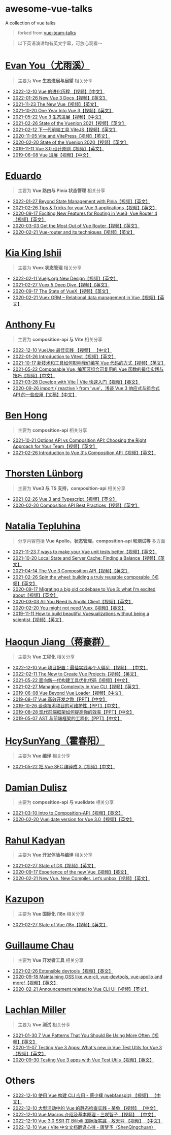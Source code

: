 # awesome-vue-talks
A collection of vue talks

> forked from [vue-team-talks](https://github.com/Leecason/vue-team-talks)

> 以下英语演讲均有英文字幕，可放心观看～

# [Evan You（尤雨溪）](https://github.com/yyx990803)

> 主要为 **Vue 生态进展与展望** 相关分享

- [2022-12-10 Vue 的进化历程 【视频】【中文】](https://www.bilibili.com/video/BV1644y1m7ws/?vd_source=0d15b527e7c09ff5ded4410b5ebfe7f0)
- [2022-01-26 New Vue 3 Docs【视频】【英文】](https://www.youtube.com/watch?v=OXKefYhCVyw)
- [2021-11-23 The New Vue【视频】【英文】](https://www.youtube.com/watch?v=2KBHvaAWJOA&list=PLRxahvbQSa_v9nKUI_UOiRPG7IOnq7b7Y)
- [2021-10-20 One Year Into Vue 3【视频】【英文】](https://www.youtube.com/watch?v=jTxHtDAnd6E)
- [2021-05-22 Vue 3 生态进展【视频】【中文】](https://www.youtube.com/watch?v=On6V97n_iEE)
- [2021-02-26 State of the Vuenion 2021【视频】【英文】](https://www.youtube.com/watch?v=El8Jw2CFj7g&list=PLCxzy-hmQq9Ev1wUhS49uBAPo-AwzkvfF)
- [2021-02-12 下一代前端工具 ViteJS【视频】【英文】](https://www.bilibili.com/video/BV1kh411Q7WN)
- [2020-11-05 Vite and VitePress【视频】【英文】](https://www.youtube.com/watch?v=xXrhg26VCSc)
- [2020-02-20 State of the Vuenion 2020【视频】【英文】](https://www.youtube.com/watch?v=3COrQGxnPv0&list=PLCxzy-hmQq9FnnpckFDeDtbpsUqxdheQn&index=28)
- [2019-11-11 Vue 3.0 设计原则【视频】【英文】](https://www.youtube.com/watch?v=WLpLYhnGqPA)
- [2019-06-08 Vue 进展【视频】【中文】](https://www.youtube.com/watch?v=AnoZheeH0Nk)

# [Eduardo](https://github.com/posva)

> 主要为 **Vue 路由与 Pinia 状态管理** 相关分享

- [2022-01-27 Beyond State Management with Pinia【视频】【英文】](https://www.youtube.com/watch?v=eflJ3VQZi6g)
- [2021-02-26 Tips & Tricks for your Vue 3 applications【视频】【英文】](https://www.youtube.com/watch?v=4KaakDai-3k)
- [2020-09-17 Exciting New Features for Routing in Vue3; Vue Router 4【视频】【英文】](https://www.youtube.com/watch?v=T5ZGRVxVm-A&list=PLCxzy-hmQq9HOg0mS0laLkMiTov2zyZ5q&index=17)
- [2020-03-03 Get the Most Out of Vue Router【视频】【英文】](https://www.youtube.com/watch?v=l9vvRqZ80vM&list=PLJNLwTPak6dgjZQOa9jroWZF4Ze9jlEZL&index=13)
- [2020-02-21 Vue-router and its techniques【视频】【英文】](https://www.youtube.com/watch?v=ysTn4XmFqNo&list=PLCxzy-hmQq9FnnpckFDeDtbpsUqxdheQn&index=21)

# [Kia King Ishii](https://github.com/kiaking)

> 主要为 **Vuex 状态管理** 相关分享

- [2022-02-11 Vuejs.org New Design【视频】【英文】](https://www.youtube.com/watch?v=QJPnrTMTGt8&list=PLCxzy-hmQq9GorRHGMurhHZb1KRdWUiYk&index=2)
- [2021-02-27 Vuex 5 Deep Dive【视频】【英文】](https://www.youtube.com/watch?v=WmgQH4pOhUc&list=PLCxzy-hmQq9Ev1wUhS49uBAPo-AwzkvfF&index=6)
- [2020-09-17 The State of VueX【视频】【英文】](https://curatedtalks.com/watch/kia-king-the-state-of-vue-x-at-vuejs-global)
- [2020-02-21 Vuex ORM – Relational data management in Vue【视频】【英文】](https://www.youtube.com/watch?v=wH_K5jmDALY&list=PLCxzy-hmQq9FnnpckFDeDtbpsUqxdheQn&index=13)

# [Anthony Fu](https://github.com/antfu)

> 主要为 **composition-api 与 Vite** 相关分享

- [2022-12-10 VueUse 最佳实践 【视频】 【中文】](https://www.bilibili.com/video/BV1bM411U7wq/?vd_source=0d15b527e7c09ff5ded4410b5ebfe7f0)
- [2022-01-26 Introduction to Vitest【视频】【英文】](https://www.youtube.com/watch?v=CW9uTys0li0)
- [2021-10-17 新技术和工具如何影响我们编写 Vue 代码的⽅式【视频】【英文】](https://www.youtube.com/watch?v=CyaJLrqE9tc)
- [2021-05-22 Composable Vue, 编写可组合可复⽤的 Vue 函数的最佳实践与技巧【视频】【中文】](https://www.youtube.com/watch?v=84tk3XlS71c)
- [2021-03-28 Develop with Vite | Vite 快速入门【视频】【英文】](https://www.youtube.com/watch?v=xx8gEHet6n8)
- [2020-09-26 import { reactive } from 'vue'，浅谈 Vue 3 响应式与组合式 API 的⼀些应⽤【文稿】【中文】](https://antfu.me/posts/binfe-2020-zh)

# [Ben Hong](https://github.com/bencodezen)

> 主要为 **composition-api** 相关分享

- [2021-10-21 Options API vs Composition API: Choosing the Right Approach for Your Team【视频】【英文】](https://www.youtube.com/watch?v=C-av38HquXU)
- [2021-02-26 Introduction to Vue 3's Composition API【视频】【英文】](https://www.youtube.com/watch?v=fU1cV46aYEw&list=PLCxzy-hmQq9Ev1wUhS49uBAPo-AwzkvfF&index=3)

# [Thorsten Lünborg](https://github.com/LinusBorg)

> 主要为 **Vue3 与 TS 支持，composition-api** 相关分享

- [2021-02-26 Vue 3 and Typescript【视频】【英文】](https://www.youtube.com/watch?v=UxKMydqv0Fo&list=PLCxzy-hmQq9Ev1wUhS49uBAPo-AwzkvfF&index=22)
- [2020-02-20 Composition API Best Practices【视频】【英文】](https://www.youtube.com/watch?v=6D58SI9P-aU&list=PLCxzy-hmQq9FnnpckFDeDtbpsUqxdheQn&index=14)

# [Natalia Tepluhina](https://github.com/NataliaTepluhina)

> 分享内容包括 **Vue Apollo，状态管理，composition-api 和测试等** 多方面

- [2021-11-23 7 ways to make your Vue unit tests better【视频】【英文】](https://www.youtube.com/watch?v=L_BK8zXGdBM)
- [2021-10-20 Local State and Server Cache: Finding a Balance【视频】【英文】](https://www.youtube.com/watch?v=kJTfHJcIIxc)
- [2021-04-14 The Vue 3 Composition API【视频】【英文】](https://www.youtube.com/watch?v=l12xx0N46KY)
- [2021-02-26 Spin the wheel: building a truly reusable composable【视频】【英文】](https://www.youtube.com/watch?v=yynmJ_3Sx2M&list=PLCxzy-hmQq9Ev1wUhS49uBAPo-AwzkvfF&index=8)
- [2020-09-17 Migrating a big old codebase to Vue 3: what I’m excited about【视频】【英文】](https://www.youtube.com/watch?v=K1JoWmXh4qA&list=PLCxzy-hmQq9HOg0mS0laLkMiTov2zyZ5q&index=3)
- [2020-03-03 All You Need Is Apollo Client【视频】【英文】](https://www.youtube.com/watch?v=tXPvgWrLmeQ&list=PLJNLwTPak6dgjZQOa9jroWZF4Ze9jlEZL&index=3)
- [2020-02-20 You might not need Vuex【视频】【英文】](https://www.youtube.com/watch?v=sjB6wamZQN0&list=PLCxzy-hmQq9FnnpckFDeDtbpsUqxdheQn&index=30)
- [2019-11-11 How to build beautiful Vuesualizations without being a scientist【视频】【英文】](https://www.youtube.com/watch?v=_lSPeCSCfh8)

# [Haoqun Jiang（蒋豪群）](https://github.com/sodatea)

> 主要为 **Vue 工程化** 相关分享

- [2022-12-10 Vue 项目配置：最佳实践与个人偏见 【视频】 【中文】](https://www.bilibili.com/video/BV1md4y1e7vc/?vd_source=0d15b527e7c09ff5ded4410b5ebfe7f0)
- [2022-02-11 The New to Create Vue Projects【视频】【英文】](https://www.youtube.com/watch?v=V3JGZazdJwE&list=PLCxzy-hmQq9GorRHGMurhHZb1KRdWUiYk&index=3)
- [2021-05-22 面向新一代构建工具优化代码【视频】【中文】](https://www.bilibili.com/video/BV1Jo4y117LA/)
- [2021-02-27 Managing Complexity in Vue CLI【视频】【英文】](https://www.youtube.com/watch?v=Y-1y0JjflOU&list=PLCxzy-hmQq9Ev1wUhS49uBAPo-AwzkvfF&index=5)
- [2019-06-08 Vue Beyond Vue Loader【视频】【中文】](https://www.youtube.com/watch?v=reNHZrUGquM)
- [2019-08-17 Vue 高效开发之路【PPT】【中文】](https://zdk.f2er.net/wx/detail/5d59c538f0360d2cc1ba6ec5)
- [2019-10-26 谈谈技术项目的可维护性【PPT】【中文】](https://mp.weixin.qq.com/s/FIwjKM5D3Y1QF793bEWcyQ)
- [2019-08-28 现代前端框架如何提高你的效率【PPT】【中文】](https://mp.weixin.qq.com/s/OQq-HLUs5glhgL88fo2B0w)
- [2019-05-07 AST 与前端框架的工程化【PPT】【中文】](https://www.infoq.cn/article/qkaibf_1edauwzpydpt0)

# [HcySunYang（霍春阳）](https://github.com/HcySunYang)

> 主要为 **Vue 编译** 相关分享

- [2021-05-22 把 Vue SFC 编译成 X【视频】【中文】](https://www.youtube.com/watch?v=98kTtXrjnWg)

# [Damian Dulisz](https://github.com/shentao)

> 主要为 **composition-api 与 vuelidate** 相关分享

- [2021-03-10 Intro to Composition-API【视频】【英文】](https://www.youtube.com/watch?v=5QNz2tXnFlY)
- [2020-02-20 Vuelidate version for Vue 3.0【视频】【英文】](https://www.youtube.com/watch?v=5-Z-EmTnDyU&list=PLCxzy-hmQq9FnnpckFDeDtbpsUqxdheQn&index=23)

# [Rahul Kadyan](https://github.com/znck)

> 主要为 **Vue 开发体验与编译** 相关分享

- [2021-02-27 State of DX【视频】【英文】](https://www.youtube.com/watch?v=dh7Mj0cCVjY&list=PLCxzy-hmQq9Ev1wUhS49uBAPo-AwzkvfF&index=4)
- [2020-09-17 Experience of the new Vue【视频】【英文】](https://www.youtube.com/watch?v=i9bW2IdA8r0&list=PLCxzy-hmQq9HOg0mS0laLkMiTov2zyZ5q&index=27)
- [2020-02-21 New Vue. New Compiler. Let’s unbox【视频】【英文】](https://www.youtube.com/watch?v=k-mSbrj_fjU&list=PLCxzy-hmQq9FnnpckFDeDtbpsUqxdheQn&index=25)

# [Kazupon](https://github.com/kazupon)

> 主要为 **Vue 国际化 i18n** 相关分享

- [2021-02-27 State of Vue i18n【视频】【英文】](https://www.youtube.com/watch?v=7yaY1UDhhsk&list=PLCxzy-hmQq9Ev1wUhS49uBAPo-AwzkvfF&index=7)

# [Guillaume Chau](https://github.com/Akryum)

> 主要为 **Vue 开发者工具** 相关分享

- [2021-02-26 Extensible devtools【视频】【英文】](https://www.youtube.com/watch?v=bq-kv_i6WIk&list=PLCxzy-hmQq9Ev1wUhS49uBAPo-AwzkvfF&index=19)
- [2020-09-18 Maintaining OSS like vue-cli, vue-devtools, vue-apollo and more!【视频】【英文】](https://www.youtube.com/watch?v=Ow0W3Nc9mD4&list=PLCxzy-hmQq9HOg0mS0laLkMiTov2zyZ5q&index=11)
- [2020-02-21 Announcement related to Vue CLI UI【视频】【英文】](https://www.youtube.com/watch?v=GNW39QLvCU0&list=PLCxzy-hmQq9FnnpckFDeDtbpsUqxdheQn&index=18)

# [Lachlan Miller](https://github.com/lmiller1990)

> 主要为 **Vue 测试** 相关分享

- [2021-01-30 7 Vue Patterns That You Should Be Using More Often【视频】【英文】](https://www.youtube.com/watch?v=muaBCsVE-NM)
- [2020-11-07 Testing Vue 3 Apps: What's new in Vue Test Utils for Vue 3【视频】【英文】](https://www.youtube.com/watch?v=Tvnn93q6-so)
- [2020-09-30 Testing Vue 3 apps with Vue Test Utils【视频】【英文】](https://www.youtube.com/watch?v=0lV4dVYOyBw&list=PLC2LZCNWKL9ahK1IoODqYxKu5aA9T5IOA)

# Others
- [2022-12-10 使用 Vue 构建 CLI 应用 - 蔡少辉 (webfansplz) 【视频】 【中文】](https://www.bilibili.com/video/BV1i84y1t76C/?vd_source=0d15b527e7c09ff5ded4410b5ebfe7f0)
- [2022-12-10 大型活动中的 Vue 的静态检查实践 - 某兔 【视频】 【中文】](https://www.bilibili.com/video/BV1RM411m7os/?vd_source=0d15b527e7c09ff5ded4410b5ebfe7f0)
- [2022-12-10 Vue Macros 介绍及基本原理 - 三咲智子 【视频】 【中文】](https://www.bilibili.com/video/BV1Ee411w7Ug/?vd_source=0d15b527e7c09ff5ded4410b5ebfe7f0)
- [2022-12-10 Vue 3.0 SSR 在 Bilibili 国际版实践 - 敖天羽 【视频】 【中文】](https://www.bilibili.com/video/BV1m24y1Q7cU/?vd_source=0d15b527e7c09ff5ded4410b5ebfe7f0)
- [2022-12-10 Vue / Vite 中文文档翻译心得 - 唐梦予（ShenQingchuan）](https://www.bilibili.com/video/BV1Xe4y1T79W/?vd_source=0d15b527e7c09ff5ded4410b5ebfe7f0)
